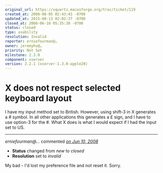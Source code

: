 ```yaml
---
original_url: https://xquartz.macosforge.org/trac/ticket/119
created_at: 2008-06-05 02:43:43 -0700
updated_at: 2015-08-13 02:02:37 -0700
closed_at: 2008-06-10 05:35:38 -0700
status: closed
type: usability
resolution: Invalid
reporter: erniefourman@…
owner: jeremyhu@…
priority: Not Set
milestone: 2.3.0
component: xserver
version: 2.2.1 (xserver-1.3.0-apple20)
---
```


X does not respect selected keyboard layout
===========================================


I have my input method set to British. However, using shift-3 in X generates a \# symbol. In all other applications this generates a £ sign, and I have to use option-3 for the \#. What X does is what I would expect if I had the input set to US.



---

*erniefourman@…* commented *[on Jun 10, 2008](https://xquartz.macosforge.org/trac/ticket/119#comment:1 "June 10, 2008 at 5:35 AM PDT")*

-   **Status** changed from *new* to *closed*
-   **Resolution** set to *invalid*

My bad - I'd lost my preference file and not reset it. Sorry.




